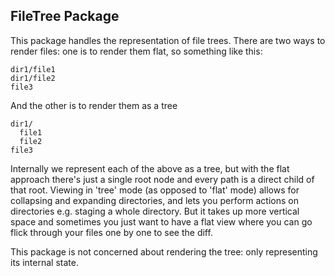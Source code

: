 ## FileTree Package

This package handles the representation of file trees. There are two ways to render files: one is to render them flat, so something like this:

```
dir1/file1
dir1/file2
file3
```

And the other is to render them as a tree

```
dir1/
  file1
  file2
file3
```

Internally we represent each of the above as a tree, but with the flat approach there's just a single root node and every path is a direct child of that root. Viewing in 'tree' mode (as opposed to 'flat' mode) allows for collapsing and expanding directories, and lets you perform actions on directories e.g. staging a whole directory. But it takes up more vertical space and sometimes you just want to have a flat view where you can go flick through your files one by one to see the diff.

This package is not concerned about rendering the tree: only representing its internal state.
